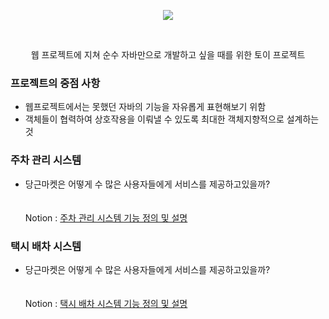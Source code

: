 <p align="center">
  <div align="center"><img src="https://github.com/user-attachments/assets/66ea92b6-ae98-4f1c-9b8f-2643ee082c41"/></div>
</p>
<br>
<p align="center">웹 프로젝트에 지쳐 순수 자바만으로 개발하고 싶을 때를 위한 토이 프로젝트</p>

### 프로젝트의 중점 사항

* 웹프로젝트에서는 못했던 자바의 기능을 자유롭게 표현해보기 위함
* 객체들이 협력하여 상호작용을 이뤄낼 수 있도록 최대한 객체지향적으로 설계하는 것

### <span>주차 관리 시스템
* 당근마켓은 어떻게 수 많은 사용자들에게 서비스를 제공하고있을까? <br>
  <br>
  <br>
  Notion : 
  [주차 관리 시스템 기능 정의 및 설명](https://fluorescent-sceptre-6b9.notion.site/OOP-895782f7bc7444e18be5c2107340de7b)

### <span>택시 배차 시스템
* 당근마켓은 어떻게 수 많은 사용자들에게 서비스를 제공하고있을까? <br>
  <br>
  <br>
  Notion : 
  [택시 배차 시스템 기능 정의 및 설명](https://fluorescent-sceptre-6b9.notion.site/OOP-1e3f200f3cf34e58ae2141d041b06b8d)
